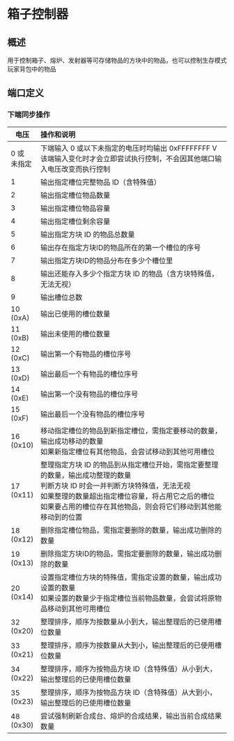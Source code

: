<script setup lang="ts">
import ElectricConnection from "../../../components/ElectricElement/ElectricConnection";
import ElectricConnectorType from "../../../components/ElectricElement/ElectricConnectorType";
import ElectricConnectorDirection from "../../../components/ElectricElement/ElectricConnectorDirection";
import ElectricConnectionDisplayMode from "../../../components/ElectricElement/ElectricConnectionDisplayMode";
import IOPort from "../../../components/ElectricElement/IOPort";
import ElectricElement from "../../../components/ElectricElement/ElectricElement.vue";

let connections = [
    new ElectricConnection(ElectricConnectorDirection.Top, ElectricConnectorType.Output, ElectricConnectionDisplayMode.BitWidth, [
        new IOPort(1, 32, "输出结果", "因为结果经常为 0，所以默认输出 0xFFFFFFFF V，出错时也输出此结果")
    ]),
    new ElectricConnection(ElectricConnectorDirection.Right, ElectricConnectorType.Input, ElectricConnectionDisplayMode.StartAndEnd, [
        new IOPort(1, 8, "槽位", "指定控制第 n+1 个槽位"),
        new IOPort(9, 16, "数量", "指定要被控制的物品数量"),
        new IOPort(17, 17, "是否判断特殊值", "详见`方块特殊值`"),
        new IOPort(18, 18, "是否控制玩家背包", "为 0 时控制该电路板**背面**的箱子等可以存储物品的方块  \n为 1 时改为控制生存模式玩家的背包"),
        new IOPort(18, 18, "是否全部数量", "为 1 时忽略`指定数量`，改为尽可能控制所有符合条件的物品"),
        new IOPort(20, 24, "玩家序号", "当控制生存模式玩家的背包时，指定要控制第几个玩家的背包"),
        new IOPort(25, 32, "新槽位", "下端同步操作为`移动指定槽位的物品到新指定槽位`时的参数")
    ]),
        new ElectricConnection(ElectricConnectorDirection.Bottom, ElectricConnectorType.Input, ElectricConnectionDisplayMode.BitWidth, [
        new IOPort(1, 32, "同步操作", "另见下表")
    ]),
    new ElectricConnection(ElectricConnectorDirection.Left, ElectricConnectorType.Input, ElectricConnectionDisplayMode.StartAndEnd, [
        new IOPort(1, 10, "方块 ID", "如果该部分大于 0，将判断物品的方块 ID 是否与该部分相等"),
        new IOPort(11, 14, "空", "无作用"),
        new IOPort(15, 32, "方块特殊值", "如果`方块 ID`部分大于 0，且`是否判断特殊值`为 1，将判断物品的方块特殊值是否与该部分相等")
    ])
];
</script>

# 箱子控制器

## 概述

用于控制箱子、熔炉、发射器等可存储物品的方块中的物品，也可以控制生存模式玩家背包中的物品

## 端口定义

<ElectricElement imgAltPrefix="箱子控制器" :connections="connections" imgSrc="/images/expand/transportation/GVInventoryControllerBlock.webp"/>

### 下端同步操作

| 电压            | 操作和说明                                                                                                                                     |
|---------------|:------------------------------------------------------------------------------------------------------------------------------------------|
| 0 或<br/>未指定   | 下端输入 0 或以下未指定的电压时均输出 0xFFFFFFFF V<br/>该端输入变化时才会立即尝试执行控制，不会因其他端口输入电压改变而执行控制                                                                |
| 1             | 输出指定槽位完整物品 ID（含特殊值）                                                                                                                       |
| 2             | 输出指定槽位物品数量                                                                                                                                |
| 3             | 输出指定槽位物品容量                                                                                                                                |
| 4             | 输出指定槽位剩余容量                                                                                                                                |
| 5             | 输出指定方块 ID 的物品总数量                                                                                                                          |
| 6             | 输出存在指定方块ID的物品所在的第一个槽位的序号                                                                                                                  |
| 7             | 输出指定方块ID的物品分布在多少个槽位里                                                                                                                      |
| 8             | 输出还能存入多少个指定方块 ID 的物品（含方块特殊值，无法无视）                                                                                                         |
| 9             | 输出槽位总数                                                                                                                                    |
| 10<br/>(0xA)  | 输出已使用的槽位数量                                                                                                                                |
| 11<br/>(0xB)  | 输出未使用的槽位数量                                                                                                                                |
| 12<br/>(0xC)  | 输出第一个有物品的槽位序号                                                                                                                             |
| 13<br/>(0xD)  | 输出最后一个有物品的槽位序号                                                                                                                            |
| 14<br/>(0xE)  | 输出第一个没有物品的槽位序号                                                                                                                            |
| 15<br/>(0xF)  | 输出最后一个没有物品的槽位序号                                                                                                                           |
| 16<br/>(0x10) | 移动指定槽位的物品到新指定槽位，需指定要移动的数量，输出成功移动的数量<br/>如果新指定槽位有其他物品，会尝试移动到其他可用槽位                                                                         |
| 17<br/>(0x11) | 整理指定方块 ID 的物品到从指定槽位开始，需指定要整理的数量，输出成功整理的数量<br/>判断方块 ID 时会一并判断方块特殊值，无法无视<br/>如果整理的数量超出指定槽位容量，将占用它之后的槽位<br/>如果要占用的槽位存在其他物品，则会将它们移动到其他能移动到的位置 |
| 18<br/>(0x12) | 删除指定槽位物品，需指定要删除的数量，输出成功删除的数量                                                                                                              |
| 19<br/>(0x13) | 删除指定方块ID的物品，需指定要删除的数量，输出成功删除的数量                                                                                                           |
| 20<br/>(0x14) | 设置指定槽位方块的特殊值，需指定设置的数量，输出成功设置的数量<br/>如果设置的数量少于指定槽位当前物品数量，会尝试将原物品移动到其他可用槽位                                                                  |
| 32<br/>(0x20) | 整理排序，顺序为按数量从小到大，输出整理后的已使用槽位数量                                                                                                             |
| 33<br/>(0x21) | 整理排序，顺序为按数量从大到小，输出整理后的已使用槽位数量                                                                                                             |
| 34<br/>(0x22) | 整理排序，顺序为按物品方块 ID（含特殊值）从小到大，输出整理后的已使用槽位数量                                                                                                  |
| 35<br/>(0x23) | 整理排序，顺序为按物品方块 ID（含特殊值）从大到小，输出整理后的已使用槽位数量                                                                                                  |
| 48<br/>(0x30) | 尝试强制刷新合成台、熔炉的合成结果，输出当前合成结果数量                                                                                                              |